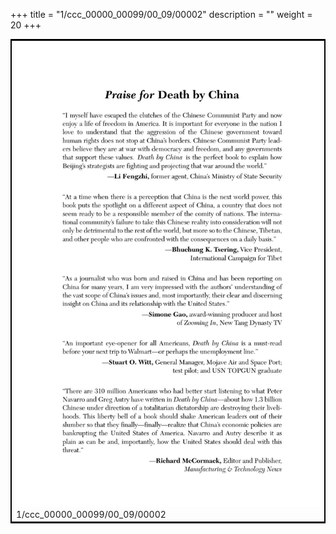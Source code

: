 +++
title = "1/ccc_00000_00099/00_09/00002"
description = ""
weight = 20
+++

<table style="border:2px solid black;max-width:800px;max-height:800px;" 
><tr><td>
<img class="center-fit-jpg"
src="/jpg_/out_jpg_dbc_002.jpg">
1/ccc_00000_00099/00_09/00002
</img></td></tr></table>
